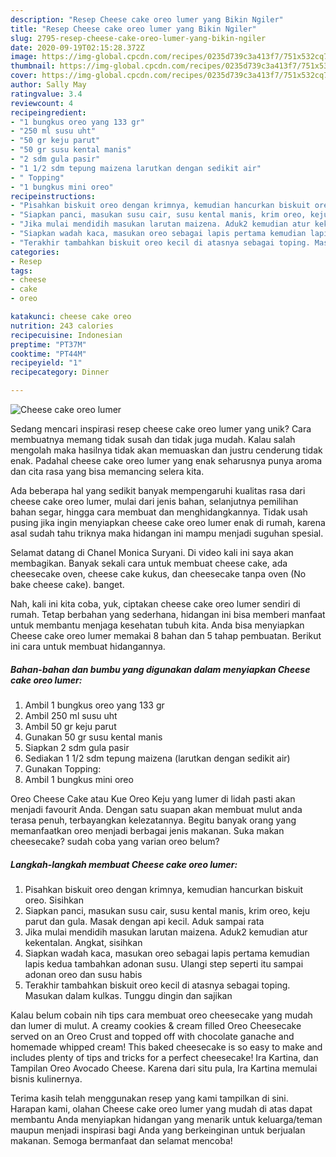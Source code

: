 ```yaml
---
description: "Resep Cheese cake oreo lumer yang Bikin Ngiler"
title: "Resep Cheese cake oreo lumer yang Bikin Ngiler"
slug: 2795-resep-cheese-cake-oreo-lumer-yang-bikin-ngiler
date: 2020-09-19T02:15:28.372Z
image: https://img-global.cpcdn.com/recipes/0235d739c3a413f7/751x532cq70/cheese-cake-oreo-lumer-foto-resep-utama.jpg
thumbnail: https://img-global.cpcdn.com/recipes/0235d739c3a413f7/751x532cq70/cheese-cake-oreo-lumer-foto-resep-utama.jpg
cover: https://img-global.cpcdn.com/recipes/0235d739c3a413f7/751x532cq70/cheese-cake-oreo-lumer-foto-resep-utama.jpg
author: Sally May
ratingvalue: 3.4
reviewcount: 4
recipeingredient:
- "1 bungkus oreo yang 133 gr"
- "250 ml susu uht"
- "50 gr keju parut"
- "50 gr susu kental manis"
- "2 sdm gula pasir"
- "1 1/2 sdm tepung maizena larutkan dengan sedikit air"
- " Topping"
- "1 bungkus mini oreo"
recipeinstructions:
- "Pisahkan biskuit oreo dengan krimnya, kemudian hancurkan biskuit oreo. Sisihkan"
- "Siapkan panci, masukan susu cair, susu kental manis, krim oreo, keju parut dan gula. Masak dengan api kecil. Aduk sampai rata"
- "Jika mulai mendidih masukan larutan maizena. Aduk2 kemudian atur kekentalan. Angkat, sisihkan"
- "Siapkan wadah kaca, masukan oreo sebagai lapis pertama kemudian lapis kedua tambahkan adonan susu. Ulangi step seperti itu sampai adonan oreo dan susu habis"
- "Terakhir tambahkan biskuit oreo kecil di atasnya sebagai toping. Masukan dalam kulkas. Tunggu dingin dan sajikan"
categories:
- Resep
tags:
- cheese
- cake
- oreo

katakunci: cheese cake oreo 
nutrition: 243 calories
recipecuisine: Indonesian
preptime: "PT37M"
cooktime: "PT44M"
recipeyield: "1"
recipecategory: Dinner

---
```



![Cheese cake oreo lumer](https://img-global.cpcdn.com/recipes/0235d739c3a413f7/751x532cq70/cheese-cake-oreo-lumer-foto-resep-utama.jpg)

Sedang mencari inspirasi resep cheese cake oreo lumer yang unik? Cara membuatnya memang tidak susah dan tidak juga mudah. Kalau salah mengolah maka hasilnya tidak akan memuaskan dan justru cenderung tidak enak. Padahal cheese cake oreo lumer yang enak seharusnya punya aroma dan cita rasa yang bisa memancing selera kita.

Ada beberapa hal yang sedikit banyak mempengaruhi kualitas rasa dari cheese cake oreo lumer, mulai dari jenis bahan, selanjutnya pemilihan bahan segar, hingga cara membuat dan menghidangkannya. Tidak usah pusing jika ingin menyiapkan cheese cake oreo lumer enak di rumah, karena asal sudah tahu triknya maka hidangan ini mampu menjadi suguhan spesial.

Selamat datang di Chanel Monica Suryani. Di video kali ini saya akan membagikan. Banyak sekali cara untuk membuat cheese cake, ada cheesecake oven, cheese cake kukus, dan cheesecake tanpa oven (No bake cheese cake). banget.


Nah, kali ini kita coba, yuk, ciptakan cheese cake oreo lumer sendiri di rumah. Tetap berbahan yang sederhana, hidangan ini bisa memberi manfaat untuk membantu menjaga kesehatan tubuh kita. Anda bisa menyiapkan Cheese cake oreo lumer memakai 8 bahan dan 5 tahap pembuatan. Berikut ini cara untuk membuat hidangannya.

<!--inarticleads1-->

##### Bahan-bahan dan bumbu yang digunakan dalam menyiapkan Cheese cake oreo lumer:

1. Ambil 1 bungkus oreo yang 133 gr
1. Ambil 250 ml susu uht
1. Ambil 50 gr keju parut
1. Gunakan 50 gr susu kental manis
1. Siapkan 2 sdm gula pasir
1. Sediakan 1 1/2 sdm tepung maizena (larutkan dengan sedikit air)
1. Gunakan  Topping:
1. Ambil 1 bungkus mini oreo


Oreo Cheese Cake atau Kue Oreo Keju yang lumer di lidah pasti akan menjadi favourit Anda. Dengan satu suapan akan membuat mulut anda terasa penuh, terbayangkan kelezatannya. Begitu banyak orang yang memanfaatkan oreo menjadi berbagai jenis makanan. Suka makan cheesecake? sudah coba yang varian oreo belum? 

<!--inarticleads2-->

##### Langkah-langkah membuat Cheese cake oreo lumer:

1. Pisahkan biskuit oreo dengan krimnya, kemudian hancurkan biskuit oreo. Sisihkan
1. Siapkan panci, masukan susu cair, susu kental manis, krim oreo, keju parut dan gula. Masak dengan api kecil. Aduk sampai rata
1. Jika mulai mendidih masukan larutan maizena. Aduk2 kemudian atur kekentalan. Angkat, sisihkan
1. Siapkan wadah kaca, masukan oreo sebagai lapis pertama kemudian lapis kedua tambahkan adonan susu. Ulangi step seperti itu sampai adonan oreo dan susu habis
1. Terakhir tambahkan biskuit oreo kecil di atasnya sebagai toping. Masukan dalam kulkas. Tunggu dingin dan sajikan


Kalau belum cobain nih tips cara membuat oreo cheesecake yang mudah dan lumer di mulut. A creamy cookies &amp; cream filled Oreo Cheesecake served on an Oreo Crust and topped off with chocolate ganache and homemade whipped cream! This baked cheesecake is so easy to make and includes plenty of tips and tricks for a perfect cheesecake! Ira Kartina, dan Tampilan Oreo Avocado Cheese. Karena dari situ pula, Ira Kartina memulai bisnis kulinernya. 

Terima kasih telah menggunakan resep yang kami tampilkan di sini. Harapan kami, olahan Cheese cake oreo lumer yang mudah di atas dapat membantu Anda menyiapkan hidangan yang menarik untuk keluarga/teman maupun menjadi inspirasi bagi Anda yang berkeinginan untuk berjualan makanan. Semoga bermanfaat dan selamat mencoba!
